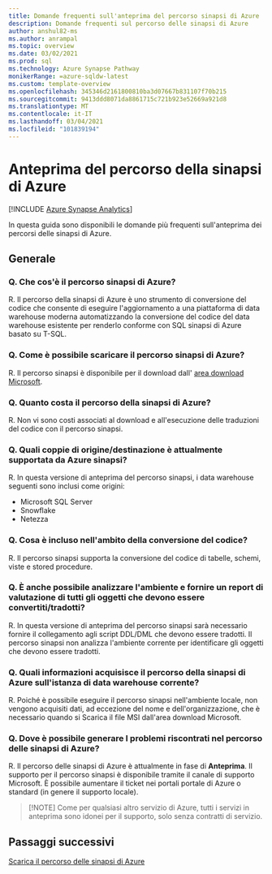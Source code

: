 ```yaml
---
title: Domande frequenti sull'anteprima del percorso sinapsi di Azure
description: Domande frequenti sul percorso delle sinapsi di Azure
author: anshul82-ms
ms.author: anrampal
ms.topic: overview
ms.date: 03/02/2021
ms.prod: sql
ms.technology: Azure Synapse Pathway
monikerRange: =azure-sqldw-latest
ms.custom: template-overview
ms.openlocfilehash: 345346d2161800810ba3d07667b831107f70b215
ms.sourcegitcommit: 9413ddd8071da8861715c721b923e52669a921d8
ms.translationtype: MT
ms.contentlocale: it-IT
ms.lasthandoff: 03/04/2021
ms.locfileid: "101839194"
---
```

# <a name="azure-synapse-pathway-preview"></a>Anteprima del percorso della sinapsi di Azure
[!INCLUDE [Azure Synapse Analytics](../../includes/applies-to-version/asa.md)]

In questa guida sono disponibili le domande più frequenti sull'anteprima dei percorsi delle sinapsi di Azure.

## <a name="general"></a>Generale

### <a name="q-what-is-azure-synapse-pathway"></a>Q. Che cos'è il percorso sinapsi di Azure?

R. Il percorso della sinapsi di Azure è uno strumento di conversione del codice che consente di eseguire l'aggiornamento a una piattaforma di data warehouse moderna automatizzando la conversione del codice del data warehouse esistente per renderlo conforme con SQL sinapsi di Azure basato su T-SQL.

### <a name="q-how-can-i-download-azure-synapse-pathway"></a>Q. Come è possibile scaricare il percorso sinapsi di Azure?

R. Il percorso sinapsi è disponibile per il download dall' [area download Microsoft](https://aka.ms/synapse-pathway-download).

### <a name="q-how-much-does-azure-synapse-pathway-cost"></a>Q. Quanto costa il percorso della sinapsi di Azure?

R. Non vi sono costi associati al download e all'esecuzione delle traduzioni del codice con il percorso sinapsi.

### <a name="q-what-sourcetarget-pairs-does-azure-synapse-pathway-currently-support"></a>Q. Quali coppie di origine/destinazione è attualmente supportata da Azure sinapsi?

R. In questa versione di anteprima del percorso sinapsi, i data warehouse seguenti sono inclusi come origini:
- Microsoft SQL Server
- Snowflake
- Netezza

### <a name="q-what-is-included-as-part-of-the-code-conversion"></a>Q. Cosa è incluso nell'ambito della conversione del codice?

R. Il percorso sinapsi supporta la conversione del codice di tabelle, schemi, viste e stored procedure.

### <a name="q-can-it-also-scan-my-environment-and-provide-an-assessment-report-of-all-the-objects-that-need-to-be-convertedtranslated"></a>Q. È anche possibile analizzare l'ambiente e fornire un report di valutazione di tutti gli oggetti che devono essere convertiti/tradotti?

R. In questa versione di anteprima del percorso sinapsi sarà necessario fornire il collegamento agli script DDL/DML che devono essere tradotti. Il percorso sinapsi non analizza l'ambiente corrente per identificare gli oggetti che devono essere tradotti.

### <a name="q-what-information-does-azure-synapse-pathway-capture-about-my-current-data-warehouse-instance"></a>Q. Quali informazioni acquisisce il percorso della sinapsi di Azure sull'istanza di data warehouse corrente?

R. Poiché è possibile eseguire il percorso sinapsi nell'ambiente locale, non vengono acquisiti dati, ad eccezione del nome e dell'organizzazione, che è necessario quando si Scarica il file MSI dall'area download Microsoft.

### <a name="q-where-can-i-raise-issues-encountered-in-azure-synapse-pathway"></a>Q. Dove è possibile generare I problemi riscontrati nel percorso delle sinapsi di Azure?

R. Il percorso delle sinapsi di Azure è attualmente in fase di **Anteprima**.   Il supporto per il percorso sinapsi è disponibile tramite il canale di supporto Microsoft. È possibile aumentare il ticket nei portali portale di Azure o standard (in genere il supporto locale).

> [!NOTE] Come per qualsiasi altro servizio di Azure, tutti i servizi in anteprima sono idonei per il supporto, solo senza contratti di servizio.

<!-- ### Troubleshooting and optimization

#### Q. Why do I see slow performance while running the code conversion?

#### Q. Translation of errors or unexpected results? -->

## <a name="next-steps"></a>Passaggi successivi

[Scarica il percorso delle sinapsi di Azure](synapse-pathway-download.md)